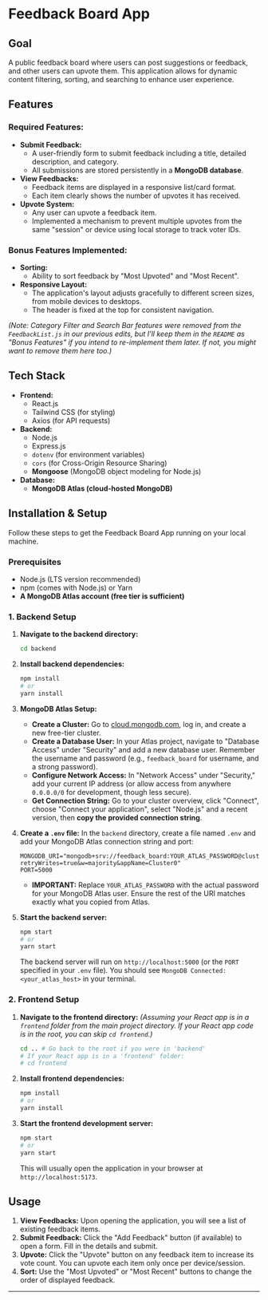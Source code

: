 
# Feedback Board App

## Goal
A public feedback board where users can post suggestions or feedback, and other users can upvote them. This application allows for dynamic content filtering, sorting, and searching to enhance user experience.

## Features

### Required Features:
* **Submit Feedback:**
    * A user-friendly form to submit feedback including a title, detailed description, and category.
    * All submissions are stored persistently in a **MongoDB database**.
* **View Feedbacks:**
    * Feedback items are displayed in a responsive list/card format.
    * Each item clearly shows the number of upvotes it has received.
* **Upvote System:**
    * Any user can upvote a feedback item.
    * Implemented a mechanism to prevent multiple upvotes from the same "session" or device using local storage to track voter IDs.

### Bonus Features Implemented:
* **Sorting:**
    * Ability to sort feedback by "Most Upvoted" and "Most Recent".
* **Responsive Layout:**
    * The application's layout adjusts gracefully to different screen sizes, from mobile devices to desktops.
    * The header is fixed at the top for consistent navigation.

*(Note: Category Filter and Search Bar features were removed from the `FeedbackList.js` in our previous edits, but I'll keep them in the `README` as "Bonus Features" if you intend to re-implement them later. If not, you might want to remove them here too.)*

## Tech Stack

* **Frontend:**
    * React.js
    * Tailwind CSS (for styling)
    * Axios (for API requests)
* **Backend:**
    * Node.js
    * Express.js
    * `dotenv` (for environment variables)
    * `cors` (for Cross-Origin Resource Sharing)
    * **Mongoose** (MongoDB object modeling for Node.js)
* **Database:**
    * **MongoDB Atlas (cloud-hosted MongoDB)**

## Installation & Setup

Follow these steps to get the Feedback Board App running on your local machine.

### Prerequisites

* Node.js (LTS version recommended)
* npm (comes with Node.js) or Yarn
* **A MongoDB Atlas account (free tier is sufficient)**

### 1. Backend Setup

1.  **Navigate to the backend directory:**
    ```bash
    cd backend
    ```

2.  **Install backend dependencies:**
    ```bash
    npm install
    # or
    yarn install
    ```

3.  **MongoDB Atlas Setup:**
    * **Create a Cluster:** Go to [cloud.mongodb.com](https://cloud.mongodb.com/), log in, and create a new free-tier cluster.
    * **Create a Database User:** In your Atlas project, navigate to "Database Access" under "Security" and add a new database user. Remember the username and password (e.g., `feedback_board` for username, and a strong password).
    * **Configure Network Access:** In "Network Access" under "Security," add your current IP address (or allow access from anywhere `0.0.0.0/0` for development, though less secure).
    * **Get Connection String:** Go to your cluster overview, click "Connect", choose "Connect your application", select "Node.js" and a recent version, then **copy the provided connection string**.

4.  **Create a `.env` file:**
    In the `backend` directory, create a file named `.env` and add your MongoDB Atlas connection string and port:
    ```env
    MONGODB_URI="mongodb+srv://feedback_board:YOUR_ATLAS_PASSWORD@cluster0.qhbugok.mongodb.net/?retryWrites=true&w=majority&appName=Cluster0"
    PORT=5000
    ```
    * **IMPORTANT:** Replace `YOUR_ATLAS_PASSWORD` with the actual password for your MongoDB Atlas user. Ensure the rest of the URI matches exactly what you copied from Atlas.

5.  **Start the backend server:**
    ```bash
    npm start
    # or
    yarn start
    ```
    The backend server will run on `http://localhost:5000` (or the `PORT` specified in your `.env` file). You should see `MongoDB Connected: <your_atlas_host>` in your terminal.

### 2. Frontend Setup

1.  **Navigate to the frontend directory:**
    *(Assuming your React app is in a `frontend` folder from the main project directory. If your React app code is in the root, you can skip `cd frontend`.)*
    ```bash
    cd .. # Go back to the root if you were in 'backend'
    # If your React app is in a 'frontend' folder:
    # cd frontend
    ```

2.  **Install frontend dependencies:**
    ```bash
    npm install
    # or
    yarn install
    ```

3.  **Start the frontend development server:**
    ```bash
    npm start
    # or
    yarn start
    ```
    This will usually open the application in your browser at `http://localhost:5173`.

## Usage

1.  **View Feedbacks:** Upon opening the application, you will see a list of existing feedback items.
2.  **Submit Feedback:** Click the "Add Feedback" button (if available) to open a form. Fill in the details and submit.
3.  **Upvote:** Click the "Upvote" button on any feedback item to increase its vote count. You can upvote each item only once per device/session.
4.  **Sort:** Use the "Most Upvoted" or "Most Recent" buttons to change the order of displayed feedback.

---